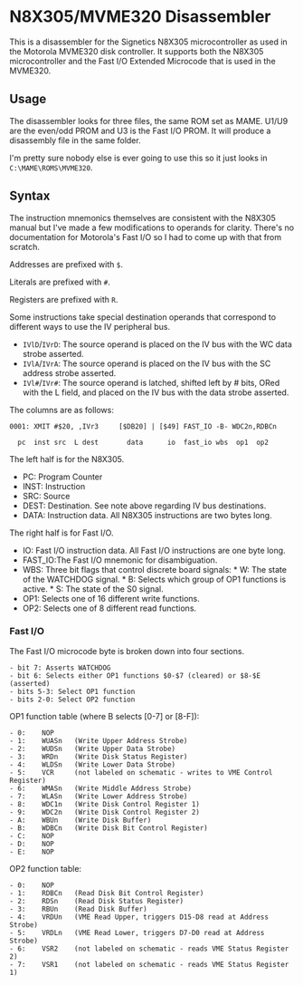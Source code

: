 ﻿# N8X305/MVME320 Disassembler

This is a disassembler for the Signetics N8X305 microcontroller as used in the Motorola MVME320 disk controller.
It supports both the N8X305 microcontroller and the Fast I/O Extended Microcode that is used in the MVME320.

## Usage
The disassembler looks for three files, the same ROM set as MAME. U1/U9 are the even/odd PROM and U3 is the
Fast I/O PROM. It will produce a disassembly file in the same folder.

I'm pretty sure nobody else is ever going to use this so it just looks in `C:\MAME\ROMS\MVME320`.

## Syntax
The instruction mnemonics themselves are consistent with the N8X305 manual but I've made a few modifications to
operands for clarity. There's no documentation for Motorola's Fast I/O so I had to come up with that
from scratch.

Addresses are prefixed with `$`.

Literals are prefixed with `#`.

Registers are prefixed with `R`.

Some instructions take special destination operands that correspond to different ways to use the IV peripheral bus.
- `IVlD`/`IVrD`: The source operand is placed on the IV bus with the WC data strobe asserted.
- `IVlA`/`IVrA`: The source operand is placed on the IV bus with the SC address strobe asserted.
- `IVl#`/`IVr#`: The source operand is latched, shifted left by # bits, ORed with the L field, and placed on the IV bus with the data strobe asserted.

The columns are as follows:

```
0001: XMIT #$20, ,IVr3     [$DB20] | [$49] FAST_IO -B- WDC2n,RDBCn

  pc  inst src  L dest       data      io  fast_io wbs  op1  op2
```

The left half is for the N8X305.
- PC:		Program Counter
- INST:	Instruction
- SRC:	Source
- DEST:	Destination. See note above regarding IV bus destinations.
- DATA:	Instruction data. All N8X305 instructions are two bytes long.

The right half is for Fast I/O.
- IO:		Fast I/O instruction data. All Fast I/O instructions are one byte long.
- FAST_IO:The Fast I/O mnemonic for disambiguation.
- WBS:	Three bit flags that control discrete board signals:
		* W: The state of the WATCHDOG signal.
		* B: Selects which group of OP1 functions is active.
		* S: The state of the S0 signal.
- OP1:	Selects one of 16 different write functions.
- OP2:	Selects one of 8 different read functions.

### Fast I/O
The Fast I/O microcode byte is broken down into four sections.
```
- bit 7: Asserts WATCHDOG
- bit 6: Selects either OP1 functions $0-$7 (cleared) or $8-$E (asserted)
- bits 5-3: Select OP1 function
- bits 2-0: Select OP2 function
```

OP1 function table (where B selects [0-7] or [8-F]):
```
- 0:	NOP
- 1:	WUASn	(Write Upper Address Strobe)
- 2:	WUDSn	(Write Upper Data Strobe)
- 3:	WRDn	(Write Disk Status Register)
- 4:	WLDSn	(Write Lower Data Strobe)
- 5:	VCR		(not labeled on schematic - writes to VME Control Register)
- 6:	WMASn	(Write Middle Address Strobe)
- 7:	WLASn	(Write Lower Address Strobe)
- 8:	WDC1n	(Write Disk Control Register 1)
- 9:	WDC2n	(Write Disk Control Register 2)
- A:	WBUn	(Write Disk Buffer)
- B:	WDBCn	(Write Disk Bit Control Register)
- C:	NOP
- D:	NOP
- E:	NOP
```

OP2 function table:
```
- 0:	NOP
- 1:	RDBCn	(Read Disk Bit Control Register)
- 2:	RDSn	(Read Disk Status Register)
- 3:	RBUn	(Read Disk Buffer)
- 4:	VRDUn	(VME Read Upper, triggers D15-D8 read at Address Strobe)
- 5:	VRDLn	(VME Read Lower, triggers D7-D0 read at Address Strobe)
- 6:	VSR2	(not labeled on schematic - reads VME Status Register 2)	
- 7:	VSR1	(not labeled on schematic - reads VME Status Register 1)
```